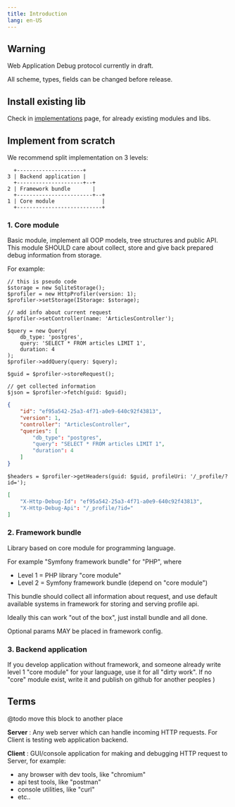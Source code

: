 ```yaml
---
title: Introduction
lang: en-US
---
```


## Warning

Web Application Debug protocol currently in draft. <Badge text="v0.1" type="warn" />

All scheme, types, fields can be changed before release.

## Install existing lib

Check in [implementations](/implementations/) page, for already existing
modules and libs.

## Implement from scratch

We recommend split implementation on 3 levels:

```
  +---------------------+
3 | Backend application |
  +---------------------+--+
2 | Framework bundle       |
  +------------------------+--+
1 | Core module               |
  +---------------------------+
```

### 1. Core module

Basic module, implement all OOP models, tree structures
and public API. This module SHOULD care about collect, store
and give back prepared debug information from storage.

For example:

```php{19}
// this is pseudo code
$storage = new SqliteStorage();
$profiler = new HttpProfiler(version: 1);
$profiler->setStorage(IStorage: $storage);

// add info about current request
$profiler->setController(name: 'ArticlesController');

$query = new Query(
    db_type: 'postgres',
    query: 'SELECT * FROM articles LIMIT 1',
    duration: 4
);
$profiler->addQuery(query: $query);

$guid = $profiler->storeRequest();

// get collected information
$json = $profiler->fetch(guid: $guid);
```
```json
{
    "id": "ef95a542-25a3-4f71-a0e9-640c92f43813",
    "version": 1,
    "controller": "ArticlesController",
    "queries": [
        "db_type": "postgres",
        "query": "SELECT * FROM articles LIMIT 1",
        "duration": 4
    ]
}
```
```php{1}
$headers = $profiler->getHeaders(guid: $guid, profileUri: '/_profile/?id=');
```
```json
[
    "X-Http-Debug-Id": "ef95a542-25a3-4f71-a0e9-640c92f43813",
    "X-Http-Debug-Api": "/_profile/?id="
]
```

### 2. Framework bundle

Library based on core module for programming language.

For example "Symfony framework bundle" for "PHP", where

- Level 1 = PHP library "core module"
- Level 2 = Symfony framework bundle (depend on "core module")

This bundle should collect all information about request, and use
default available systems in framework for storing and serving profile
api.

Ideally this can work "out of the box", just install bundle and all done.

Optional params MAY be placed in framework config.

### 3. Backend application

If you develop application without framework, and someone already
write level 1 "core module" for your language, use it for all
"dirty work". If no "core" module exist, write it and publish on github
for another peoples )

## Terms

@todo move this block to another place

**Server**
:   Any web server which can handle incoming HTTP requests. For Client
    is testing web application backend.

**Client**
:   GUI/console application for making and debugging HTTP request to
    Server, for example:

- any browser with dev tools, like "chromium"
- api test tools, like "postman"
- console utilities, like "curl"
- etc..
